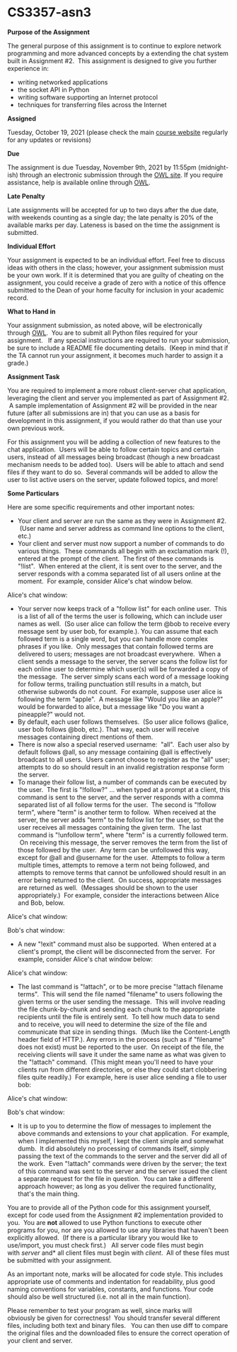 # CS3357-asn3
 
**Purpose of the Assignment**

The general purpose of this assignment is to continue to explore network programming and more advanced concepts by a extending the chat system built in Assignment #2.  This assignment is designed to give you further experience in:

- writing networked applications
- the socket API in Python
- writing software supporting an Internet protocol
- techniques for transferring files across the Internet

**Assigned**

Tuesday, October 19, 2021 (please check the main [course website](http://owl.uwo.ca) regularly for any updates or revisions)

**Due**

The assignment is due Tuesday, November 9th, 2021 by 11:55pm (midnight-ish) through an electronic submission through the [OWL site](http://owl.uwo.ca). If you require assistance, help is available online through [OWL](http://owl.uwo.ca).

**Late Penalty**

Late assignments will be accepted for up to two days after the due date, with weekends counting as a single day; the late penalty is 20% of the available marks per day. Lateness is based on the time the assignment is submitted.

**Individual Effort**

Your assignment is expected to be an individual effort. Feel free to discuss ideas with others in the class; however, your assignment submission must be your own work. If it is determined that you are guilty of cheating on the assignment, you could receive a grade of zero with a notice of this offence submitted to the Dean of your home faculty for inclusion in your academic record.

**What to Hand in**

Your assignment submission, as noted above, will be electronically through [OWL](http://owl.uwo.ca).  You are to submit all Python files required for your assignment.   If any special instructions are required to run your submission, be sure to include a README file documenting details.  (Keep in mind that if the TA cannot run your assignment, it becomes much harder to assign it a grade.)

**Assignment Task**

You are required to implement a more robust client-server chat application, leveraging the client and server you implemented as part of Assignment #2.  A sample implementation of Assignment #2 will be provided in the near future (after all submissions are in) that you can use as a basis for development in this assignment, if you would rather do that than use your own previous work.

For this assignment you will be adding a collection of new features to the chat application.  Users will be able to follow certain topics and certain users, instead of all messages being broadcast (though a new broadcast mechanism needs to be added too).  Users will be able to attach and send files if they want to do so.  Several commands will be added to allow the user to list active users on the server, update followed topics, and more!

**Some Particulars**

Here are some specific requirements and other important notes: 

- Your client and server are run the same as they were in Assignment #2.  (User name and server address as command line options to the client, etc.)
- Your client and server must now support a number of commands to do various things.  These commands all begin with an exclamation mark (!), entered at the prompt of the client.  The first of these commands is "!list".  When entered at the client, it is sent over to the server, and the server responds with a comma separated list of all users online at the moment.  For example, consider Alice's chat window below.

Alice's chat window:

- Your server now keeps track of a "follow list" for each online user.  This is a list of all of the terms the user is following, which can include user names as well.  (So user alice can follow the term @bob to receive every message sent by user bob, for example.). You can assume that each followed term is a single word, but you can handle more complex phrases if you like.  Only messages that contain followed terms are delivered to users; messages are not broadcast everywhere.  When a client sends a message to the server, the server scans the follow list for each online user to determine which user(s) will be forwarded a copy of the message.  The server simply scans each word of a message looking for follow terms, trailing punctuation still results in a match, but otherwise subwords do not count.  For example, suppose user alice is following the term "apple".  A message like "Would you like an apple?" would be forwarded to alice, but a message like "Do you want a pineapple?" would not.
- By default, each user follows themselves.  (So user alice follows @alice, user bob follows @bob, etc.). That way, each user will receive messages containing direct mentions of them.  
- There is now also a special reserved username:  "all".  Each user also by default follows @all, so any message containing @all is effectively broadcast to all users.  Users cannot choose to register as the "all" user; attempts to do so should result in an invalid registration response form the server.
- To manage their follow list, a number of commands can be executed by the user.  The first is "!follow?" ... when typed at a prompt at a client, this command is sent to the server, and the server responds with a comma separated list of all follow terms for the user.  The second is "!follow term", where "term" is another term to follow.  When received at the server, the server adds "term" to the follow list for the user, so that the user receives all messages containing the given term.  The last command is "!unfollow term", where "term" is a currently followed term.  On receiving this message, the server removes the term from the list of those followed by the user.  Any term can be unfollowed this way, except for @all and @username for the user.  Attempts to follow a term multiple times, attempts to remove a term not being followed, and attempts to remove terms that cannot be unfollowed should result in an error being returned to the client.  On success, appropriate messages are returned as well.  (Messages should be shown to the user appropriately.)  For example, consider the interactions between Alice and Bob, below.

Alice's chat window:

Bob's chat window:

- A new "!exit" command must also be supported.  When entered at a client's prompt, the client will be disconnected from the server.  For example, consider Alice's chat window below:

Alice's chat window:

- The last command is "!attach", or to be more precise "!attach filename terms".  This will send the file named "filename" to users following the given terms or the user sending the message.  This will involve reading the file chunk-by-chunk and sending each chunk to the appropriate recipients until the file is entirely sent.  To tell how much data to send and to receive, you will need to determine the size of the file and communicate that size in sending things.  (Much like the Content-Length header field of HTTP.). Any errors in the process (such as if "filename" does not exist) must be reported to the user.  On receipt of the file, the receiving clients will save it under the same name as what was given to the "!attach" command.  (This might mean you'll need to have your clients run from different directories, or else they could start clobbering files quite readily.)  For example, here is user alice sending a file to user bob:

Alice's chat window:

Bob's chat window:

- It is up to you to determine the flow of messages to implement the above commands and extensions to your chat application.  For example, when I implemented this myself, I kept the client simple and somewhat dumb.  It did absolutely no processing of commands itself, simply passing the text of the commands to the server and the server did all of the work.  Even "!attach" commands were driven by the server; the text of this command was sent to the server and the server issued the client a separate request for the file in question.  You can take a different approach however; as long as you deliver the required functionality, that's the main thing.

You are to provide all of the Python code for this assignment yourself, except for code used from the Assignment #2 implementation provided to you.  You are **not** allowed to use Python functions to execute other programs for you, nor are you allowed to use any libraries that haven't been explicitly allowed.  (If there is a particular library you would like to use/import, you must check first.)   All server code files must begin with *server* and* all client files must begin with *client*.  All of these files must be submitted with your assignment. 

As an important note, marks will be allocated for code style. This includes appropriate use of comments and indentation for readability, plus good naming conventions for variables, constants, and functions. Your code should also be well structured (i.e. not all in the main function). 

Please remember to test your program as well, since marks will obviously be given for correctness!  You should transfer several different files, including both text and binary files.   You can then use diff to compare the original files and the downloaded files to ensure the correct operation of your client and server.


